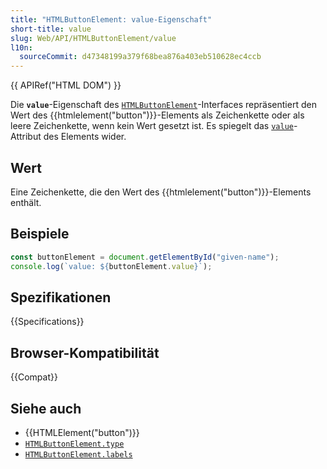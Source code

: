 ```yaml
---
title: "HTMLButtonElement: value-Eigenschaft"
short-title: value
slug: Web/API/HTMLButtonElement/value
l10n:
  sourceCommit: d47348199a379f68bea876a403eb510628ec4ccb
---
```


{{ APIRef("HTML DOM") }}

Die **`value`**-Eigenschaft des [`HTMLButtonElement`](/de/docs/Web/API/HTMLButtonElement)-Interfaces repräsentiert den Wert des {{htmlelement("button")}}-Elements als Zeichenkette oder als leere Zeichenkette, wenn kein Wert gesetzt ist. Es spiegelt das [`value`](/de/docs/Web/HTML/Element/button#value)-Attribut des Elements wider.

## Wert

Eine Zeichenkette, die den Wert des {{htmlelement("button")}}-Elements enthält.

## Beispiele

```js
const buttonElement = document.getElementById("given-name");
console.log(`value: ${buttonElement.value}`);
```

## Spezifikationen

{{Specifications}}

## Browser-Kompatibilität

{{Compat}}

## Siehe auch

- {{HTMLElement("button")}}
- [`HTMLButtonElement.type`](/de/docs/Web/API/HTMLButtonElement/type)
- [`HTMLButtonElement.labels`](/de/docs/Web/API/HTMLButtonElement/labels)
